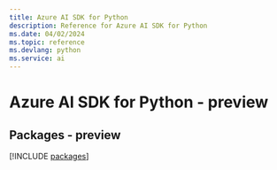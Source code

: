 ```yaml
---
title: Azure AI SDK for Python
description: Reference for Azure AI SDK for Python
ms.date: 04/02/2024
ms.topic: reference
ms.devlang: python
ms.service: ai
---
```

# Azure AI SDK for Python - preview
## Packages - preview
[!INCLUDE [packages](ai-index.md)]